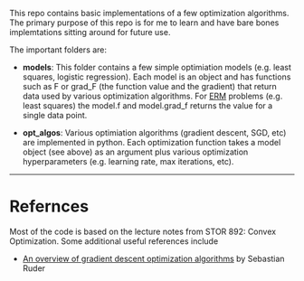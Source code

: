 
This repo contains basic implementations of a few optimization algorithms. The primary purpose of this repo is for me to learn and have bare bones implemtations sitting around for future use.

The important folders are:

- **models**: This folder contains a few simple optimiation models (e.g. least squares, logistic regression). Each model is an object and has functions such as F or grad_F (the function value and the gradient) that return data used by various optimization algorithms. For [ERM](https://cs.stanford.edu/~quocle/TeoLeSmoVis07.pdf) problems (e.g. least squares) the model.f and model.grad_f returns the value for a single data point.


- **opt_algos**: Various optimiation algorithms (gradient descent, SGD, etc) are implemented in python. Each optimization function takes a model object (see above) as an argument plus various optimization hyperparameters (e.g. learning rate, max iterations, etc). 

---

# Refernces

Most of the code is based on the lecture notes from STOR 892: Convex Optimization. Some additional useful references include

- [An overview of gradient descent optimization algorithms](http://sebastianruder.com/optimizing-gradient-descent/index.html) by Sebastian Ruder